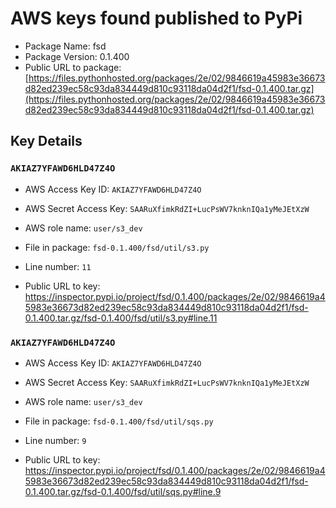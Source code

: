 # AWS keys found published to PyPi

* Package Name: fsd
* Package Version: 0.1.400
* Public URL to package: [https://files.pythonhosted.org/packages/2e/02/9846619a45983e36673d82ed239ec58c93da834449d810c93118da04d2f1/fsd-0.1.400.tar.gz](https://files.pythonhosted.org/packages/2e/02/9846619a45983e36673d82ed239ec58c93da834449d810c93118da04d2f1/fsd-0.1.400.tar.gz)

## Key Details

### `AKIAZ7YFAWD6HLD47Z4O`

* AWS Access Key ID: `AKIAZ7YFAWD6HLD47Z4O`
* AWS Secret Access Key: `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` 
* AWS role name: `user/s3_dev`
* File in package: `fsd-0.1.400/fsd/util/s3.py`
* Line number: `11`

* Public URL to key: https://inspector.pypi.io/project/fsd/0.1.400/packages/2e/02/9846619a45983e36673d82ed239ec58c93da834449d810c93118da04d2f1/fsd-0.1.400.tar.gz/fsd-0.1.400/fsd/util/s3.py#line.11



### `AKIAZ7YFAWD6HLD47Z4O`

* AWS Access Key ID: `AKIAZ7YFAWD6HLD47Z4O`
* AWS Secret Access Key: `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` 
* AWS role name: `user/s3_dev`
* File in package: `fsd-0.1.400/fsd/util/sqs.py`
* Line number: `9`

* Public URL to key: https://inspector.pypi.io/project/fsd/0.1.400/packages/2e/02/9846619a45983e36673d82ed239ec58c93da834449d810c93118da04d2f1/fsd-0.1.400.tar.gz/fsd-0.1.400/fsd/util/sqs.py#line.9


